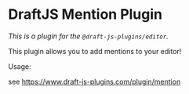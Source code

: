 # DraftJS Mention Plugin

_This is a plugin for the `@draft-js-plugins/editor`._

This plugin allows you to add mentions to your editor!

Usage:

see https://www.draft-js-plugins.com/plugin/mention
